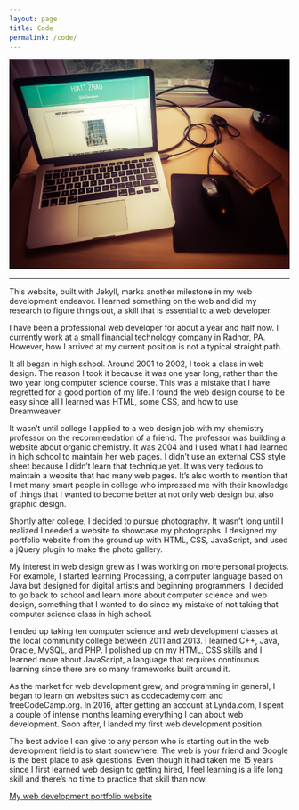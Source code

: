 ```yaml
---
layout: page
title: Code
permalink: /code/
---
```

<div class="post">
  <div class="center">
    <img src="/assets/images/web_development.jpg" alt="web development desktop">
  </div>
  <hr>
  <p>This website, built with Jekyll, marks another milestone in my web development endeavor. I learned something on the web and did my research to figure things out, a skill that is essential to a web developer.</p>
  <p>I have been a professional web developer for about a year and half now. I currently work at a small financial technology company in Radnor, PA. However, how I arrived at my current position is not a typical straight path.</p>
  <p>It all began in high school. Around 2001 to 2002, I took a class in web design. The reason I took it because it was one year long, rather than the two year long computer science course. This was a mistake that I have regretted for a good portion of my life. I found the web design course to be easy since all I learned was HTML, some CSS, and how to use Dreamweaver.</p>
  <p>It wasn’t until college I applied to a web design job with my chemistry professor on the recommendation of a friend. The professor was building a website about organic chemistry. It was 2004 and I used what I had learned in high school to maintain her web pages. I didn’t use an external CSS style sheet because I didn’t learn that technique yet. It was very tedious to maintain a website that had many web pages. It’s also worth to mention that I met many smart people in college who impressed me with their knowledge of things that I wanted to become better at not only web design but also graphic design.</p>
  <p>Shortly after college, I decided to pursue photography. It wasn’t long until I realized I needed a website to showcase my photographs. I designed my portfolio website from the ground up with HTML, CSS, JavaScript, and used a jQuery plugin to make the photo gallery.</p>
  <p>My interest in web design grew as I was working on more personal projects. For example, I started learning Processing, a computer language based on Java but designed for digital artists and beginning programmers. I decided to go back to school and learn more about computer science and web design, something that I wanted to do since my mistake of not taking that computer science class in high school.</p>
  <p>I ended up taking ten computer science and web development classes at the local community college between 2011 and 2013. I learned C++, Java, Oracle, MySQL, and PHP. I polished up on my HTML, CSS skills and I learned more about JavaScript, a language that requires continuous learning since there are so many frameworks built around it.</p>
  <p>As the market for web development grew, and programming in general, I began to learn on websites such as codecademy.com and freeCodeCamp.org. In 2016, after getting an account at Lynda.com, I spent a couple of intense months learning everything I can about web development. Soon after, I landed my first web development position.</p>
  <p>The best advice I can give to any person who is starting out in the web development field is to start somewhere. The web is your friend and Google is the best place to ask questions. Even though it had taken me 15 years since I first learned web design to getting hired, I feel learning is a life long skill and there’s no time to practice that skill than now.</p>

  <div class="center">
    <a class="page-link" href="https://hiattzhao.github.io" target="_blank">My web development portfolio website <i class="fa fa-external-link"></i></a>
  </div>
</div>